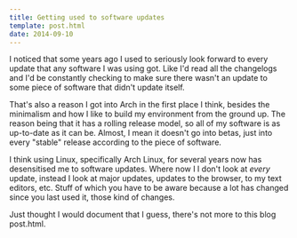 ```yaml
---
title: Getting used to software updates
template: post.html
date: 2014-09-10
---
```


I noticed that some years ago I used to seriously look forward to every update
that any software I was using got.  Like I'd read all the changelogs and I'd be
constantly checking to make sure there wasn't an update to some piece of
software that didn't update itself.

That's also a reason I got into Arch in the first place I think, besides the
minimalism and how I like to build my environment from the ground up.  The
reason being that it has a rolling release model, so all of my software is as
up-to-date as it can be.  Almost, I mean it doesn't go into betas, just into
every "stable" release according to the piece of software.

I think using Linux, specifically Arch Linux, for several years now has
desensitised me to software updates.  Where now I I don't look at *every*
update, instead I look at major updates, updates to the browser, to my text
editors, etc.  Stuff of which you have to be aware because a lot has changed
since you last used it, those kind of changes.

Just thought I would document that I guess, there's not more to this blog post.html.
